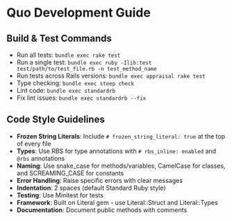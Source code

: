 # Quo Development Guide

## Build & Test Commands
- Run all tests: `bundle exec rake test`
- Run a single test: `bundle exec ruby -Ilib:test test/path/to/test_file.rb -n test_method_name`
- Run tests across Rails versions: `bundle exec appraisal rake test`
- Type checking: `bundle exec steep check`
- Lint code: `bundle exec standardrb`
- Fix lint issues: `bundle exec standardrb --fix`

## Code Style Guidelines
- **Frozen String Literals**: Include `# frozen_string_literal: true` at the top of every file
- **Types**: Use RBS for type annotations with `# rbs_inline: enabled` and `@rbs` annotations
- **Naming**: Use snake_case for methods/variables, CamelCase for classes, and SCREAMING_CASE for constants
- **Error Handling**: Raise specific errors with clear messages
- **Indentation**: 2 spaces (default Standard Ruby style)
- **Testing**: Use Minitest for tests
- **Framework**: Built on Literal gem - use Literal::Struct and Literal::Types
- **Documentation**: Document public methods with comments